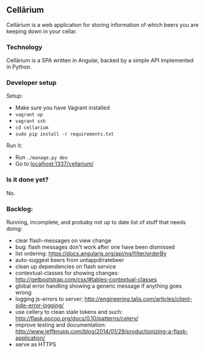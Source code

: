 ## Cellārium

Cellārium is a web application for storing information of which beers you are keeping down in your cellar.

### Technology

Cellārium is a SPA written in Angular, backed by a simple API implemented in Python.

### Developer setup

Setup:

- Make sure you have Vagrant installed
- `vagrant up`
- `vagrant ssh`
- `cd cellarium`
- `sudo pip install -r requirements.txt`

Run it:

- Run `./manage.py dev`
- Go to [localhost:1337/cellarium/](http://localhost:1337/cellarium/)

### Is it done yet?

No.

### Backlog:

Running, incomplete, and probaby not up to date list of stuff that needs doing:

- clear flash-messages on view change
- bug: flash messages don't work after one have been dismissed
- list ordering: https://docs.angularjs.org/api/ng/filter/orderBy
- auto-suggest beers from untappd/ratebeer
- clean up dependencies on flash service
- contextual-classes for showing changes: http://getbootstrap.com/css/#tables-contextual-classes
- global error handling showing a generic message if anything goes wrong
- logging js-errors to server; http://engineering.talis.com/articles/client-side-error-logging/
- use cellery to clean stale tokens and such: http://flask.pocoo.org/docs/0.10/patterns/celery/
- improve testing and documentation: http://www.jeffknupp.com/blog/2014/01/29/productionizing-a-flask-application/
- serve as HTTPS 
